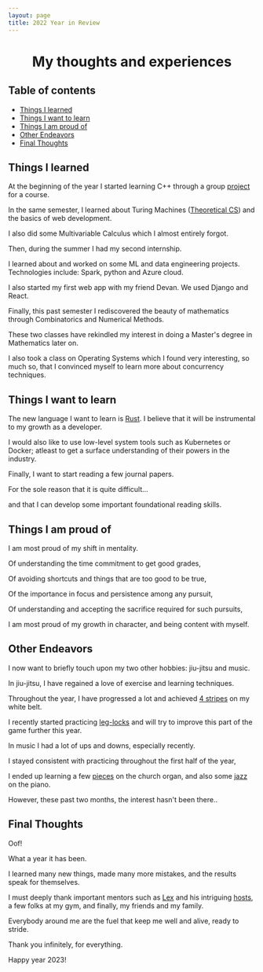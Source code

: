 ```yaml
---
layout: page
title: 2022 Year in Review
---
```


<h1 align="center">
My thoughts and experiences
</h1>

<div align="center">
</div>

<h2 align="center">
</h2>

<p align="center">
</p>

<h2 id="table-of-contents">Table of contents</h2>

- <a href="#things-learn">Things I learned</a>
- <a href="#things-want">Things I want to learn</a>
- <a href="#things-proud">Things I am proud of</a>
- <a href="#other">Other Endeavors</a>
- <a href="#final">Final Thoughts</a>

<h2 id="things-learn">Things I learned</h2>

At the beginning of the year I started learning C++ through a group [project](https://github.com/Transurgeon/COMP_345_A1_v9) for a course. 

In the same semester, I learned about Turing Machines ([Theoretical CS](https://en.wikipedia.org/wiki/Theoretical_computer_science)) and the basics of web development.

I also did some Multivariable Calculus which I almost entirely forgot.

Then, during the summer I had my second internship.

I learned about and worked on some ML and data engineering projects. Technologies include: Spark, python and Azure cloud.

I also started my first web app with my friend Devan. We used Django and React.

Finally, this past semester I rediscovered the beauty of mathematics through Combinatorics and Numerical Methods.

These two classes have rekindled my interest in doing a Master's degree in Mathematics later on.

I also took a class on Operating Systems which I found very interesting, so much so, that I convinced myself to learn more about concurrency techniques.

<h2 id="things-want">Things I want to learn</h2>

The new language I want to learn is [Rust](https://doc.rust-lang.org/book/). I believe that it will be instrumental to my growth as a developer.

I would also like to use low-level system tools such as Kubernetes or Docker; 
atleast to get a surface understanding of their powers in the industry.

Finally, I want to start reading a few journal papers. 

For the sole reason that it is quite difficult...

and that I can develop some important foundational reading skills.

<h2 id="things-proud">Things I am proud of</h2>

I am most proud of my shift in mentality.

Of understanding the time commitment to get good grades, 

Of avoiding shortcuts and things that are too good to be true,

Of the importance in focus and persistence among any pursuit,

Of understanding and accepting the sacrifice required for such pursuits,

I am most proud of my growth in character, and being content with myself. 

<h2 id="other">Other Endeavors</h2>

I now want to briefly touch upon my two other hobbies: jiu-jitsu and music. 

In jiu-jitsu, I have regained a love of exercise and learning techniques.

Throughout the year, I have progressed a lot and achieved [4 stripes](https://en.wikipedia.org/wiki/Brazilian_jiu-jitsu_ranking_system) on my white belt.

I recently started practicing [leg-locks](https://en.wikipedia.org/wiki/Leglock) and will try to improve this part of the game further this year.

In music I had a lot of ups and downs, especially recently. 

I stayed consistent with practicing throughout the first half of the year,

I ended up learning a few [pieces](https://www.youtube.com/watch?v=Na5VT9Dmsg8) on the church organ, and also some [jazz](https://www.youtube.com/watch?v=R4aJWz0ysDk) on the piano. 

However, these past two months, the interest hasn't been there..

<h2 id="final">Final Thoughts</h2>

Oof!

What a year it has been. 

I learned many new things, made many more mistakes, and the results speak for themselves.

I must deeply thank important mentors such as [Lex](https://www.youtube.com/@lexfridman) and his intriguing [hosts](https://www.youtube.com/watch?v=yCd3CzGSte8), a few folks at my gym, and finally, my friends and my family.

Everybody around me are the fuel that keep me well and alive, ready to stride.

Thank you infinitely, for everything.

Happy year 2023!